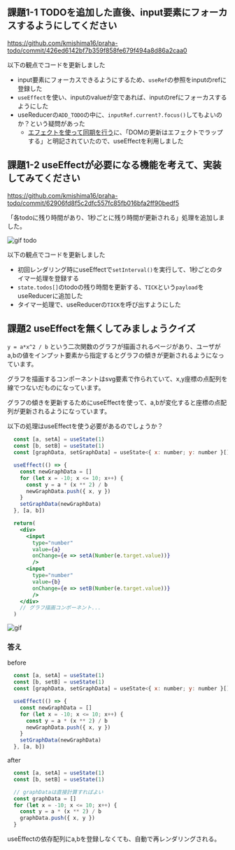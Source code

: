 ## 課題1-1 TODOを追加した直後、input要素にフォーカスするようにしてください

https://github.com/kmishima16/praha-todo/commit/426ed6142bf7b359f858fe679f494a8d86a2caa0

以下の観点でコードを更新しました
- input要素にフォーカスできるようにするため、`useRef`の参照をinputのrefに登録した
- `useEffect`を使い、inputのvalueが空であれば、inputのrefにフォーカスするようにした
- useReducerの`ADD_TODO`の中に、`inputRef.current?.focus()`してもよいのか？という疑問があった
  - [エフェクトを使って同期を行う](https://ja.react.dev/learn/synchronizing-with-effects)に、「DOMの更新はエフェクトでラップする」と明記されていたので、useEffectを利用しました

## 課題1-2 useEffectが必要になる機能を考えて、実装してみてください

https://github.com/kmishima16/praha-todo/commit/62906fd8f5c2dfc557fc85fb016bfa2ff90bedf5

「各todoに残り時間があり、1秒ごとに残り時間が更新される」処理を追加しました。

![gif todo](https://gyazo.com/1d3bfe324f21238c0ecfde53a5a193d0.gif)

以下の観点でコードを更新しました
- 初回レンダリング時にuseEffectで`setInterval()`を実行して、1秒ごとのタイマー処理を登録する
- `state.todos[]`のtodoの残り時間を更新する、`TICK`という`payload`をuseReducerに追加した
- タイマー処理で、useReducerの`TICK`を呼び出すようにした

## 課題2 useEffectを無くしてみましょうクイズ

`y = a*x^2 / b` という二次関数のグラフが描画されるページがあり、ユーザがa,bの値をインプット要素から指定するとグラフの傾きが更新されるようになっています。

グラフを描画するコンポーネントはsvg要素で作られていて、x,y座標の点配列を線でつないだものになっています。

グラフの傾きを更新するためにuseEffectを使って、a,bが変化すると座標の点配列が更新されるようになっています。

以下の処理はuseEffectを使う必要があるのでしょうか？

```jsx
  const [a, setA] = useState(1)
  const [b, setB] = useState(1)
  const [graphData, setGraphData] = useState<{ x: number; y: number }[]>([])

  useEffect(() => {
    const newGraphData = []
    for (let x = -10; x <= 10; x++) {
      const y = a * (x ** 2) / b
      newGraphData.push({ x, y })
    }
    setGraphData(newGraphData)
  }, [a, b])

  return(
    <div>
      <input
        type="number"
        value={a}
        onChange={e => setA(Number(e.target.value))}
        />
      <input
        type="number"
        value={b}
        onChange={e => setB(Number(e.target.value))}
        />        
    </div>
    // グラフ描画コンポーネント...
  )
```

![gif](https://gyazo.com/1589fc4e826ae8def69039407557c682.gif)


### 答え

before
```jsx
  const [a, setA] = useState(1)
  const [b, setB] = useState(1)
  const [graphData, setGraphData] = useState<{ x: number; y: number }[]>([])

  useEffect(() => {
    const newGraphData = []
    for (let x = -10; x <= 10; x++) {
      const y = a * (x ** 2) / b
      newGraphData.push({ x, y })
    }
    setGraphData(newGraphData)
  }, [a, b])
```


after
```jsx
  const [a, setA] = useState(1)
  const [b, setB] = useState(1)

  // graphDataは直接計算すればよい
  const graphData = []
  for (let x = -10; x <= 10; x++) {
    const y = a * (x ** 2) / b
    graphData.push({ x, y })
  }
```

useEffectの依存配列にa,bを登録しなくても、自動で再レンダリングされる。

